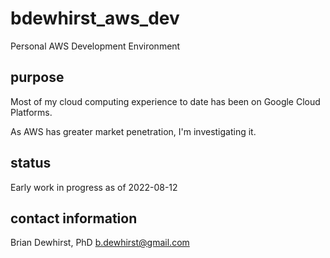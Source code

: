 # bdewhirst_aws_dev
Personal AWS Development Environment

## purpose
Most of my cloud computing experience to date has been on Google Cloud Platforms.

As AWS has greater market penetration, I'm investigating it.

## status
Early work in progress as of 2022-08-12

## contact information
Brian Dewhirst, PhD
b.dewhirst@gmail.com